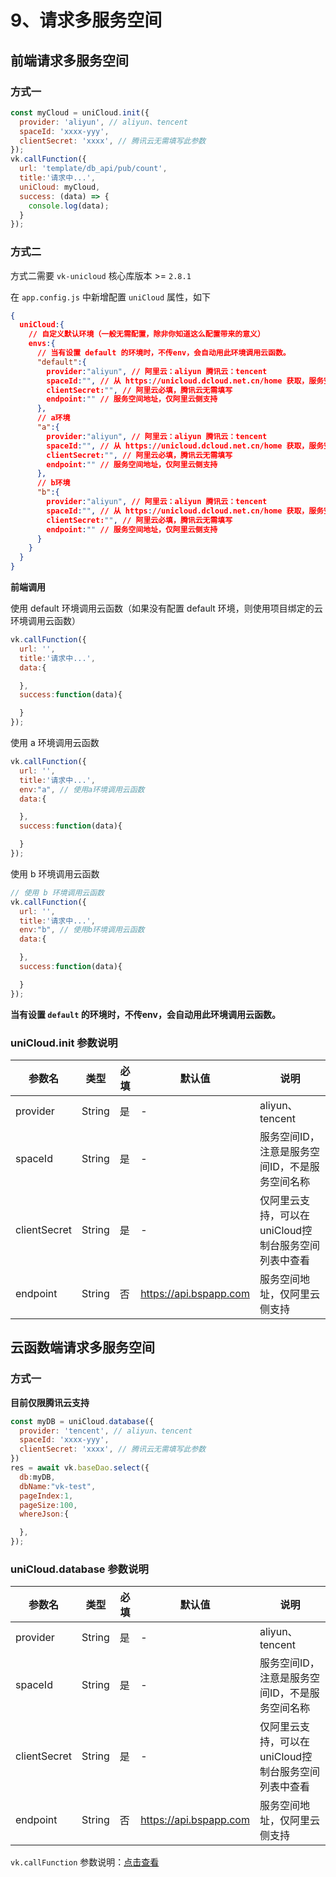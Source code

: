 # 9、请求多服务空间
 
## 前端请求多服务空间

### 方式一
```js
const myCloud = uniCloud.init({
  provider: 'aliyun', // aliyun、tencent
  spaceId: 'xxxx-yyy',
  clientSecret: 'xxxx', // 腾讯云无需填写此参数
});
vk.callFunction({
  url: 'template/db_api/pub/count',
  title:'请求中...',
  uniCloud: myCloud,
  success: (data) => {
    console.log(data);
  }
});
```

### 方式二

方式二需要 `vk-unicloud` 核心库版本 >= `2.8.1` 

在 `app.config.js` 中新增配置 `uniCloud` 属性，如下

```json
{
  uniCloud:{
    // 自定义默认环境（一般无需配置，除非你知道这么配置带来的意义）
    envs:{
      // 当有设置 default 的环境时，不传env，会自动用此环境调用云函数。
      "default":{
        provider:"aliyun", // 阿里云：aliyun 腾讯云：tencent
        spaceId:"", // 从 https://unicloud.dcloud.net.cn/home 获取，服务空间ID，注意是服务空间ID，不是服务空间名称
        clientSecret:"", // 阿里云必填，腾讯云无需填写
        endpoint:"" // 服务空间地址，仅阿里云侧支持
      },
      // a环境
      "a":{
        provider:"aliyun", // 阿里云：aliyun 腾讯云：tencent
        spaceId:"", // 从 https://unicloud.dcloud.net.cn/home 获取，服务空间ID，注意是服务空间ID，不是服务空间名称
        clientSecret:"", // 阿里云必填，腾讯云无需填写
        endpoint:"" // 服务空间地址，仅阿里云侧支持
      },
      // b环境
      "b":{
        provider:"aliyun", // 阿里云：aliyun 腾讯云：tencent
        spaceId:"", // 从 https://unicloud.dcloud.net.cn/home 获取，服务空间ID，注意是服务空间ID，不是服务空间名称
        clientSecret:"", // 阿里云必填，腾讯云无需填写
        endpoint:"" // 服务空间地址，仅阿里云侧支持
      }
    }
  }
}
```

**前端调用**

使用 default 环境调用云函数（如果没有配置 default 环境，则使用项目绑定的云环境调用云函数）

```js
vk.callFunction({
  url: '',
  title:'请求中...',
  data:{

  },
  success:function(data){

  }
});
```

使用 a 环境调用云函数

```js
vk.callFunction({
  url: '',
  title:'请求中...',
  env:"a", // 使用a环境调用云函数
  data:{

  },
  success:function(data){

  }
});
```

使用 b 环境调用云函数

```js
// 使用 b 环境调用云函数
vk.callFunction({
  url: '',
  title:'请求中...',
  env:"b", // 使用b环境调用云函数
  data:{

  },
  success:function(data){

  }
});
```

**当有设置 `default` 的环境时，不传env，会自动用此环境调用云函数。**

### uniCloud.init 参数说明

|参数名				|类型		|必填	|默认值									|说明																									|
|------- |-----------|---------|-------|-------|
|provider			|String	|是		|-											|aliyun、tencent																			|
|spaceId			|String	|是		|-											|服务空间ID，注意是服务空间ID，不是服务空间名称				|
|clientSecret	|String	|是		|-											|仅阿里云支持，可以在uniCloud控制台服务空间列表中查看	|
|endpoint			|String	|否		|https://api.bspapp.com	|服务空间地址，仅阿里云侧支持													|

## 云函数端请求多服务空间

### 方式一

**目前仅限腾讯云支持**

```js
const myDB = uniCloud.database({
  provider: 'tencent', // aliyun、tencent
  spaceId: 'xxxx-yyy',
  clientSecret: 'xxxx', // 腾讯云无需填写此参数
})
res = await vk.baseDao.select({
  db:myDB,
  dbName:"vk-test",
  pageIndex:1,
  pageSize:100,
  whereJson:{

  },
});
```

### uniCloud.database 参数说明

|参数名				|类型		|必填	|默认值									|说明																									|
|------- |-----------|---------|-------|-------|
|provider			|String	|是		|-											|aliyun、tencent																			|
|spaceId			|String	|是		|-											|服务空间ID，注意是服务空间ID，不是服务空间名称				|
|clientSecret	|String	|是		|-											|仅阿里云支持，可以在uniCloud控制台服务空间列表中查看	|
|endpoint			|String	|否		|https://api.bspapp.com	|服务空间地址，仅阿里云侧支持													|


`vk.callFunction` 参数说明：[点击查看](https://vkdoc.fsq.pub/client/pages/callFunction.html)